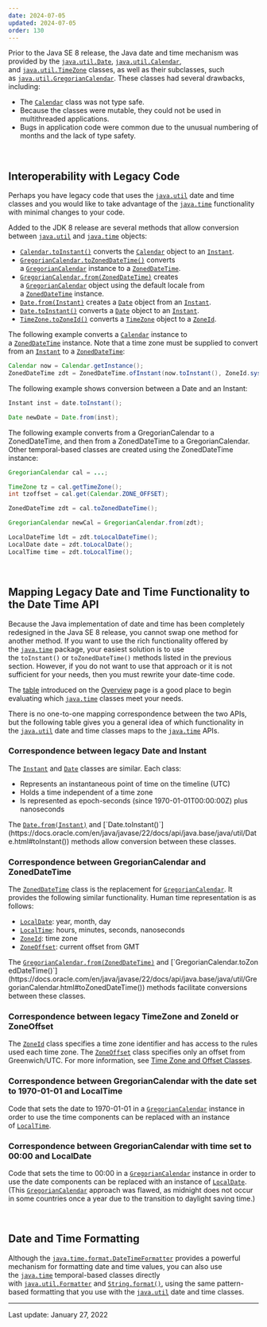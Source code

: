 ```yaml
---
date: 2024-07-05
updated: 2024-07-05
order: 130
---
```

Prior to the Java SE 8 release, the Java date and time mechanism was provided by the [`java.util.Date`](https://docs.oracle.com/en/java/javase/22/docs/api/java.base/java/util/Date.html), [`java.util.Calendar`](https://docs.oracle.com/en/java/javase/22/docs/api/java.base/java/util/Calendar.html), and [`java.util.TimeZone`](https://docs.oracle.com/en/java/javase/22/docs/api/java.base/java/util/TimeZone.html) classes, as well as their subclasses, such as [`java.util.GregorianCalendar`](https://docs.oracle.com/en/java/javase/22/docs/api/java.base/java/util/GregorianCalendar.html). These classes had several drawbacks, including:

- The [`Calendar`](https://docs.oracle.com/en/java/javase/22/docs/api/java.base/java/util/Calendar.html) class was not type safe.
- Because the classes were mutable, they could not be used in multithreaded applications.
- Bugs in application code were common due to the unusual numbering of months and the lack of type safety.

 

## Interoperability with Legacy Code

Perhaps you have legacy code that uses the [`java.util`](https://docs.oracle.com/en/java/javase/22/docs/api/java.base/java/util/package-summary.html) date and time classes and you would like to take advantage of the [`java.time`](https://docs.oracle.com/en/java/javase/22/docs/api/java.base/java/time/package-summary.html) functionality with minimal changes to your code.

Added to the JDK 8 release are several methods that allow conversion between [`java.util`](https://docs.oracle.com/en/java/javase/22/docs/api/java.base/java/util/package-summary.html) and [`java.time`](https://docs.oracle.com/en/java/javase/22/docs/api/java.base/java/time/package-summary.html) objects:

- [`Calendar.toInstant()`](https://docs.oracle.com/en/java/javase/22/docs/api/java.base/java/util/Calendar.html#toInstant()) converts the [`Calendar`](https://docs.oracle.com/en/java/javase/22/docs/api/java.base/java/util/Calendar.html) object to an [`Instant`](https://docs.oracle.com/en/java/javase/22/docs/api/java.base/java/time/Instant.html).
- [`GregorianCalendar.toZonedDateTime()`](https://docs.oracle.com/en/java/javase/22/docs/api/java.base/java/util/GregorianCalendar.html#toZonedDateTime()) converts a [`GregorianCalendar`](https://docs.oracle.com/en/java/javase/22/docs/api/java.base/java/util/GregorianCalendar.html) instance to a [`ZonedDateTime`](https://docs.oracle.com/en/java/javase/22/docs/api/java.base/java/time/ZonedDateTime.html).
- [`GregorianCalendar.from(ZonedDateTime)`](https://docs.oracle.com/en/java/javase/22/docs/api/java.base/java/util/GregorianCalendar.html#from(java.time.ZonedDateTime)) creates a [`GregorianCalendar`](https://docs.oracle.com/en/java/javase/22/docs/api/java.base/java/util/GregorianCalendar.html) object using the default locale from a [`ZonedDateTime`](https://docs.oracle.com/en/java/javase/22/docs/api/java.base/java/time/ZonedDateTime.html) instance.
- [`Date.from(Instant)`](https://docs.oracle.com/en/java/javase/22/docs/api/java.base/java/util/Date.html#from(java.time.Instant)) creates a [`Date`](https://docs.oracle.com/en/java/javase/22/docs/api/java.base/java/util/Date.html) object from an [`Instant`](https://docs.oracle.com/en/java/javase/22/docs/api/java.base/java/time/Instant.html).
- [`Date.toInstant()`](https://docs.oracle.com/en/java/javase/22/docs/api/java.base/java/util/Date.html#toInstant()) converts a [`Date`](https://docs.oracle.com/en/java/javase/22/docs/api/java.base/java/util/Date.html) object to an [`Instant`](https://docs.oracle.com/en/java/javase/22/docs/api/java.base/java/time/Instant.html).
- [`TimeZone.toZoneId()`](https://docs.oracle.com/en/java/javase/22/docs/api/java.base/java/util/TimeZone.html#toZoneId()) converts a [`TimeZone`](https://docs.oracle.com/en/java/javase/22/docs/api/java.base/java/util/TimeZone.html) object to a [`ZoneId`](https://docs.oracle.com/en/java/javase/22/docs/api/java.base/java/time/ZoneId.html).

The following example converts a [`Calendar`](https://docs.oracle.com/en/java/javase/22/docs/api/java.base/java/util/Calendar.html) instance to a [`ZonedDateTime`](https://docs.oracle.com/en/java/javase/22/docs/api/java.base/java/time/ZonedDateTime.html) instance. Note that a time zone must be supplied to convert from an [`Instant`](https://docs.oracle.com/en/java/javase/22/docs/api/java.base/java/time/Instant.html) to a [`ZonedDateTime`](https://docs.oracle.com/en/java/javase/22/docs/api/java.base/java/time/ZonedDateTime.html):

```java
Calendar now = Calendar.getInstance();
ZonedDateTime zdt = ZonedDateTime.ofInstant(now.toInstant(), ZoneId.systemDefault()));
```

The following example shows conversion between a Date and an Instant:

```java
Instant inst = date.toInstant();

Date newDate = Date.from(inst);
```

The following example converts from a GregorianCalendar to a ZonedDateTime, and then from a ZonedDateTime to a GregorianCalendar. Other temporal-based classes are created using the ZonedDateTime instance:

```java
GregorianCalendar cal = ...;

TimeZone tz = cal.getTimeZone();
int tzoffset = cal.get(Calendar.ZONE_OFFSET);

ZonedDateTime zdt = cal.toZonedDateTime();

GregorianCalendar newCal = GregorianCalendar.from(zdt);

LocalDateTime ldt = zdt.toLocalDateTime();
LocalDate date = zdt.toLocalDate();
LocalTime time = zdt.toLocalTime();
```

 

## Mapping Legacy Date and Time Functionality to the Date Time API

Because the Java implementation of date and time has been completely redesigned in the Java SE 8 release, you cannot swap one method for another method. If you want to use the rich functionality offered by the [`java.time`](https://docs.oracle.com/en/java/javase/22/docs/api/java.base/java/time/package-summary.html) package, your easiest solution is to use the `toInstant()` or `toZonedDateTime()` methods listed in the previous section. However, if you do not want to use that approach or it is not sufficient for your needs, then you must rewrite your date-time code.

The [table](https://dev.java/learn/date-time/intro/#methods) introduced on the [Overview](https://dev.java/learn/date-time/intro/) page is a good place to begin evaluating which [`java.time`](https://docs.oracle.com/en/java/javase/22/docs/api/java.base/java/time/package-summary.html) classes meet your needs.

There is no one-to-one mapping correspondence between the two APIs, but the following table gives you a general idea of which functionality in the [`java.util`](https://docs.oracle.com/en/java/javase/22/docs/api/java.base/java/util/package-summary.html) date and time classes maps to the [`java.time`](https://docs.oracle.com/en/java/javase/22/docs/api/java.base/java/time/package-summary.html) APIs.

### Correspondence between legacy Date and Instant

The [`Instant`](https://docs.oracle.com/en/java/javase/22/docs/api/java.base/java/time/Instant.html) and [`Date`](https://docs.oracle.com/en/java/javase/22/docs/api/java.base/java/util/Date.html) classes are similar. Each class:

- Represents an instantaneous point of time on the timeline (UTC)
- Holds a time independent of a time zone
- Is represented as epoch-seconds (since 1970-01-01T00:00:00Z) plus nanoseconds

The [`Date.from(Instant)`](https://docs.oracle.com/en/java/javase/22/docs/api/java.base/java/util/Date.html#from(java.time.Instant)) and [`Date.toInstant()`](https://docs.oracle.com/en/java/javase/22/docs/api/java.base/java/util/Date.html#toInstant()) methods allow conversion between these classes.

### Correspondence between GregorianCalendar and ZonedDateTime

The [`ZonedDateTime`](https://docs.oracle.com/en/java/javase/22/docs/api/java.base/java/time/ZonedDateTime.html) class is the replacement for [`GregorianCalendar`](https://docs.oracle.com/en/java/javase/22/docs/api/java.base/java/util/GregorianCalendar.html). It provides the following similar functionality. Human time representation is as follows:

- [`LocalDate`](https://docs.oracle.com/en/java/javase/22/docs/api/java.base/java/time/LocalDate.html): year, month, day
- [`LocalTime`](https://docs.oracle.com/en/java/javase/22/docs/api/java.base/java/time/LocalTime.html): hours, minutes, seconds, nanoseconds
- [`ZoneId`](https://docs.oracle.com/en/java/javase/22/docs/api/java.base/java/time/ZoneId.html): time zone
- [`ZoneOffset`](https://docs.oracle.com/en/java/javase/22/docs/api/java.base/java/time/ZoneOffset.html): current offset from GMT

The [`GregorianCalendar.from(ZonedDateTime)`](https://docs.oracle.com/en/java/javase/22/docs/api/java.base/java/util/GregorianCalendar.html#from(java.time.ZonedDateTime)) and [`GregorianCalendar.toZonedDateTime()`](https://docs.oracle.com/en/java/javase/22/docs/api/java.base/java/util/GregorianCalendar.html#toZonedDateTime()) methods facilitate conversions between these classes.

### Correspondence between legacy TimeZone and ZoneId or ZoneOffset

The [`ZoneId`](https://docs.oracle.com/en/java/javase/22/docs/api/java.base/java/time/ZoneId.html) class specifies a time zone identifier and has access to the rules used each time zone. The [`ZoneOffset`](https://docs.oracle.com/en/java/javase/22/docs/api/java.base/java/time/ZoneOffset.html) class specifies only an offset from Greenwich/UTC. For more information, see [Time Zone and Offset Classes](https://dev.java/learn/date-time/zoneid-zone-offset/).

### Correspondence between GregorianCalendar with the date set to 1970-01-01 and LocalTime

Code that sets the date to 1970-01-01 in a [`GregorianCalendar`](https://docs.oracle.com/en/java/javase/22/docs/api/java.base/java/util/GregorianCalendar.html) instance in order to use the time components can be replaced with an instance of [`LocalTime`](https://docs.oracle.com/en/java/javase/22/docs/api/java.base/java/time/LocalTime.html).

### Correspondence between GregorianCalendar with time set to 00:00 and LocalDate

Code that sets the time to 00:00 in a [`GregorianCalendar`](https://docs.oracle.com/en/java/javase/22/docs/api/java.base/java/util/GregorianCalendar.html) instance in order to use the date components can be replaced with an instance of [`LocalDate`](https://docs.oracle.com/en/java/javase/22/docs/api/java.base/java/time/LocalDate.html). (This [`GregorianCalendar`](https://docs.oracle.com/en/java/javase/22/docs/api/java.base/java/util/GregorianCalendar.html) approach was flawed, as midnight does not occur in some countries once a year due to the transition to daylight saving time.)

 

## Date and Time Formatting

Although the [`java.time.format.DateTimeFormatter`](https://docs.oracle.com/en/java/javase/22/docs/api/java.base/java/time/format/DateTimeFormatter.html) provides a powerful mechanism for formatting date and time values, you can also use the [`java.time`](https://docs.oracle.com/en/java/javase/22/docs/api/java.base/java/time/package-summary.html) temporal-based classes directly with [`java.util.Formatter`](https://docs.oracle.com/en/java/javase/22/docs/api/java.base/java/util/Formatter.html) and [`String.format()`](https://docs.oracle.com/en/java/javase/22/docs/api/java.base/java/lang/String.html#format(java.lang.String,java.lang.Object...)), using the same pattern-based formatting that you use with the [`java.util`](https://docs.oracle.com/en/java/javase/22/docs/api/java.base/java/util/package-summary.html) date and time classes.

---
Last update: January 27, 2022